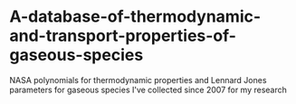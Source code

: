 # A-database-of-thermodynamic-and-transport-properties-of-gaseous-species
NASA polynomials for thermodynamic properties and Lennard Jones parameters for gaseous species I've collected since 2007 for my research
